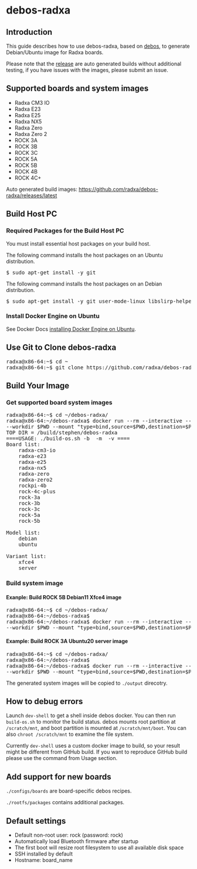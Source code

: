 # debos-radxa

## Introduction

This guide describes how to use debos-radxa, based on [debos](https://github.com/go-debos/debos), to generate Debian/Ubuntu image for Radxa boards.

Please note that the [release](https://github.com/radxa/debos-radxa/releases/latest) are auto generated builds without additional testing, if you have issues with the images, please submit an issue.

## Supported boards and system images

* Radxa CM3 IO
* Radxa E23
* Radxa E25
* Radxa NX5
* Radxa Zero
* Radxa Zero 2
* ROCK 3A
* ROCK 3B
* ROCK 3C
* ROCK 5A
* ROCK 5B
* ROCK 4B
* ROCK 4C+

Auto generated build images: https://github.com/radxa/debos-radxa/releases/latest

## Build Host PC

### Required Packages for the Build Host PC

You must install essential host packages on your build host.

The following command installs the host packages on an Ubuntu distribution.

<pre>
$ sudo apt-get install -y git
</pre>

The following command installs the host packages on an Debian distribution.

<pre>
$ sudo apt-get install -y git user-mode-linux libslirp-helper
</pre>

### Install Docker Engine on Ubuntu

See Docker Docs [installing Docker Engine on Ubuntu](https://docs.docker.com/engine/install/ubuntu/).

## Use Git to Clone debos-radxa

<pre>
radxa@x86-64:~$ cd ~
radxa@x86-64:~$ git clone https://github.com/radxa/debos-radxa.git
</pre>

## Build Your Image

### Get supported board system images

<pre>
radxa@x86-64:~$ cd ~/debos-radxa/
radxa@x86-64:~/debos-radxa$ docker run --rm --interactive --tty --tmpfs /dev/shm:rw,nosuid,nodev,exec,size=4g --user $(id -u) --security-opt label=disable \
--workdir $PWD --mount "type=bind,source=$PWD,destination=$PWD" --entrypoint ./build-os.sh godebos/debos
TOP DIR = /build/stephen/debos-radxa
====USAGE: ./build-os.sh -b <board> -m <model> -v <variant>====
Board list:
    radxa-cm3-io
    radxa-e23
    radxa-e25
    radxa-nx5
    radxa-zero
    radxa-zero2
    rockpi-4b
    rock-4c-plus
    rock-3a
    rock-3b
    rock-3c
    rock-5a
    rock-5b

Model list:
    debian
    ubuntu

Variant list:
    xfce4
    server
</pre>

### Build system image

#### Exanple: Build ROCK 5B Debian11 Xfce4 image

<pre>
radxa@x86-64:~$ cd ~/debos-radxa/
radxa@x86-64:~/debos-radxa$
radxa@x86-64:~/debos-radxa$ docker run --rm --interactive --tty --tmpfs /dev/shm:rw,nosuid,nodev,exec,size=4g --user $(id -u) --security-opt label=disable \
--workdir $PWD --mount "type=bind,source=$PWD,destination=$PWD" --entrypoint ./build-os.sh godebos/debos -b rock-5b -m debian -v xfce4
</pre>

#### Example: Build ROCK 3A Ubuntu20 server image

<pre>
radxa@x86-64:~$ cd ~/debos-radxa/
radxa@x86-64:~/debos-radxa$
radxa@x86-64:~/debos-radxa$ docker run --rm --interactive --tty --tmpfs /dev/shm:rw,nosuid,nodev,exec,size=4g --user $(id -u) --security-opt label=disable \
--workdir $PWD --mount "type=bind,source=$PWD,destination=$PWD" --entrypoint ./build-os.sh godebos/debos -b rock-3a -m ubuntu -v server
</pre>

The generated system images will be copied to `./output` direcotry.

## How to debug errors

Launch `dev-shell` to get a shell inside debos docker. You can then run `build-os.sh` to monitor the build status. debos mounts root partition at `/scratch/mnt`, and boot partition is mounted at `/scratch/mnt/boot`. You can also `chroot /scratch/mnt` to examine the file system.

Currently `dev-shell` uses a custom docker image to build, so your result might be different from GitHub build. If you want to reproduce GitHub build please use the command from Usage section.

## Add support for new boards

`./configs/boards` are board-specific debos recipes.

`./rootfs/packages` contains additional packages.

## Default settings

* Default non-root user: rock (password: rock)
* Automatically load Bluetooth firmware after startup
* The first boot will resize root filesystem to use all available disk space
* SSH installed by default
* Hostname: board_name
